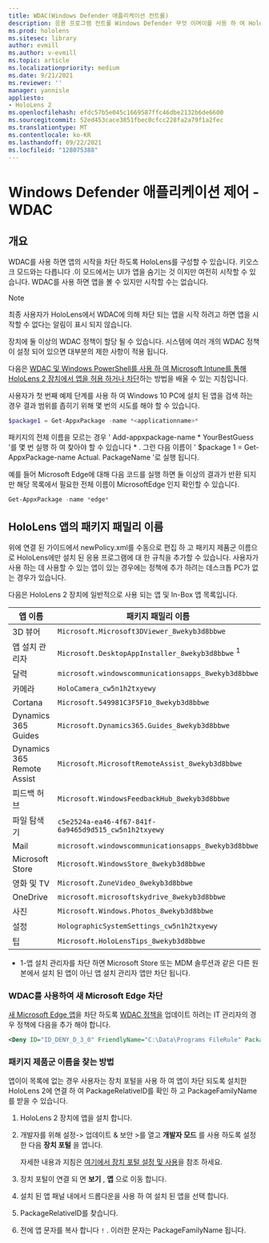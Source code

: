```yaml
---
title: WDAC(Windows Defender 애플리케이션 컨트롤)
description: 응용 프로그램 컨트롤 Windows Defender 무엇 이며이를 사용 하 여 HoloLens 혼합 현실 장치를 관리 하는 방법에 대 한 개요입니다.
ms.prod: hololens
ms.sitesec: library
author: evmill
ms.author: v-evmill
ms.topic: article
ms.localizationpriority: medium
ms.date: 9/21/2021
ms.reviewer: ''
manager: yannisle
appliesto:
- HoloLens 2
ms.openlocfilehash: efdc57b5e045c1669587ffc46dbe2132b6de6600
ms.sourcegitcommit: 52ed453cace3851fbec0cfcc228fa2a79f1a2fec
ms.translationtype: MT
ms.contentlocale: ko-KR
ms.lasthandoff: 09/22/2021
ms.locfileid: "128075388"
---
```

# <a name="windows-defender-application-control---wdac"></a>Windows Defender 애플리케이션 제어 - WDAC

## <a name="overview"></a>개요

WDAC를 사용 하면 앱의 시작을 차단 하도록 HoloLens를 구성할 수 있습니다. 키오스크 모드와는 다릅니다 .이 모드에서는 UI가 앱을 숨기는 것 이지만 여전히 시작할 수 있습니다. WDAC를 사용 하면 앱을 볼 수 있지만 시작할 수는 없습니다.

> [!NOTE]
> 최종 사용자가 HoloLens에서 WDAC에 의해 차단 되는 앱을 시작 하려고 하면 앱을 시작할 수 없다는 알림이 표시 되지 않습니다.

장치에 둘 이상의 WDAC 정책이 할당 될 수 있습니다. 시스템에 여러 개의 WDAC 정책이 설정 되어 있으면 대부분의 제한 사항이 적용 됩니다.

다음은 [WDAC 및 Windows PowerShell를 사용 하 여 Microsoft Intune를 통해 HoloLens 2 장치에서 앱을 허용 하거나 차단](/mem/intune/configuration/custom-profile-hololens)하는 방법을 배울 수 있는 지침입니다.

사용자가 첫 번째 예제 단계를 사용 하 여 Windows 10 PC에 설치 된 앱을 검색 하는 경우 결과 범위를 좁히기 위해 몇 번의 시도를 해야 할 수 있습니다.

```powershell
$package1 = Get-AppxPackage -name *<applicationname>*
```

패키지의 전체 이름을 모르는 경우 ' Add-appxpackage-name \* YourBestGuess '를 몇 번 실행 하 여 찾아야 할 수 있습니다 \* . 그런 다음 이름이 ' $package 1 = Get-AppxPackage-name Actual. PackageName '로 실행 됩니다.

예를 들어 Microsoft Edge에 대해 다음 코드를 실행 하면 둘 이상의 결과가 반환 되지만 해당 목록에서 필요한 전체 이름이 MicrosoftEdge 인지 확인할 수 있습니다.

```powershell
Get-AppxPackage -name *edge*
```

## <a name="package-family-names-for-apps-on-hololens"></a>HoloLens 앱의 패키지 패밀리 이름

위에 연결 된 가이드에서 newPolicy.xml를 수동으로 편집 하 고 패키지 제품군 이름으로 HoloLens에만 설치 된 응용 프로그램에 대 한 규칙을 추가할 수 있습니다. 사용자가 사용 하는 데 사용할 수 있는 앱이 있는 경우에는 정책에 추가 하려는 데스크톱 PC가 없는 경우가 있습니다.

다음은 HoloLens 2 장치에 일반적으로 사용 되는 앱 및 In-Box 앱 목록입니다.

| 앱 이름                   | 패키지 패밀리 이름                                |
|----------------------------|----------------------------------------------------|
| 3D 뷰어                  | `Microsoft.Microsoft3DViewer_8wekyb3d8bbwe`          |
| 앱 설치 관리자              | `Microsoft.DesktopAppInstaller_8wekyb3d8bbwe` <sup>1</sup>         |
| 달력                   | `microsoft.windowscommunicationsapps_8wekyb3d8bbwe`  |
| 카메라                     | `HoloCamera_cw5n1h2txyewy`                          |
| Cortana                    | `Microsoft.549981C3F5F10_8wekyb3d8bbwe`              |
| Dynamics 365 Guides        | `Microsoft.Dynamics365.Guides_8wekyb3d8bbwe`         |
| Dynamics 365 Remote Assist | `Microsoft.MicrosoftRemoteAssist_8wekyb3d8bbwe`      |
| 피드백 허브               | `Microsoft.WindowsFeedbackHub_8wekyb3d8bbwe`         |
| 파일 탐색기              | `c5e2524a-ea46-4f67-841f-6a9465d9d515_cw5n1h2txyewy` |
| Mail                       | `microsoft.windowscommunicationsapps_8wekyb3d8bbwe`  |
| Microsoft Store            | `Microsoft.WindowsStore_8wekyb3d8bbwe`               |
| 영화 및 TV                | `Microsoft.ZuneVideo_8wekyb3d8bbwe`                  |
| OneDrive                   | `microsoft.microsoftskydrive_8wekyb3d8bbwe`          |
| 사진                     | `Microsoft.Windows.Photos_8wekyb3d8bbwe`             |
| 설정                   | `HolographicSystemSettings_cw5n1h2txyewy`            |
| 팁                       | `Microsoft.HoloLensTips_8wekyb3d8bbwe`               |

- 1-앱 설치 관리자를 차단 하면 Microsoft Store 또는 MDM 솔루션과 같은 다른 원본에서 설치 된 앱이 아닌 앱 설치 관리자 앱만 차단 됩니다.

### <a name="using-wdac-to-block-new-microsoft-edge"></a>WDAC를 사용하여 새 Microsoft Edge 차단

[새 Microsoft Edge 앱](hololens-new-edge.md)을 차단 하도록 [WDAC 정책을](windows-defender-application-control-wdac.md) 업데이트 하려는 IT 관리자의 경우 정책에 다음을 추가 해야 합니다.

```xml
<Deny ID="ID_DENY_D_3_0" FriendlyName="C:\Data\Programs FileRule" PackageVersion="65535.65535.65535.65535" FileName="msedge.exe" />
```

### <a name="how-to-find-a-package-family-name"></a>패키지 제품군 이름을 찾는 방법

앱이이 목록에 없는 경우 사용자는 장치 포털을 사용 하 여 앱이 차단 되도록 설치한 HoloLens 2에 연결 하 여 PackageRelativeID를 확인 하 고 PackageFamilyName를 받을 수 있습니다.

1. HoloLens 2 장치에 앱을 설치 합니다.

1. 개발자를 위해 설정-> 업데이트 & 보안 >를 열고 **개발자 모드** 를 사용 하도록 설정한 다음 **장치 포털** 을 엽니다.

   자세한 내용과 지침은 [여기에서 장치 포털 설정 및 사용](/windows/mixed-reality/develop/platform-capabilities-and-apis/using-the-windows-device-portal)을 참조 하세요.

1. 장치 포털이 연결 되 면 **보기** , **앱** 으로 이동 합니다.

1. 설치 된 앱 패널 내에서 드롭다운을 사용 하 여 설치 된 앱을 선택 합니다.

1. PackageRelativeID를 찾습니다.

1. 전에 앱 문자를 복사 합니다 `!` . 이러한 문자는 PackageFamilyName 됩니다.
